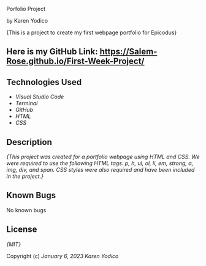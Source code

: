
Porfolio Project

by Karen Yodico

 {This is a project to create my first webpage portfolio for Epicodus}
## Here is my GitHub Link: https://Salem-Rose.github.io/First-Week-Project/
## Technologies Used

* _Visual Studio Code_
* _Terminal_
* _GitHub_
* _HTML_
* _CSS_

## Description

_{This project was created for a portfolio webpage using HTML and CSS. We were required to use the following HTML tags: p, h, ul, ol, li, em, strong, a, img, div, and span. CSS styles were also required and have been included in the project.}_

## Known Bugs

No known bugs

## License

_{MIT}_

Copyright (c) _January 6, 2023_ _Karen Yodico_
